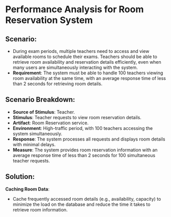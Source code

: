 # Performance Analysis for Room Reservation System

## Scenario:
- During exam periods, multiple teachers need to access and view available rooms to schedule their exams. Teachers should be able to retrieve room availability and reservation details efficiently, even when many users are simultaneously interacting with the system.
- **Requirement**: The system must be able to handle 100 teachers viewing room availability at the same time, with an average response time of less than 2 seconds for retrieving room details.


## Scenario Breakdown:
- **Source of Stimulus**: Teacher.  
- **Stimulus**: Teacher requests to view room reservation details.
- **Artifact**: Room Reservation service.
- **Environment**: High-traffic period, with 100 teachers accessing the system simultaneously.
- **Response**: The system processes all requests and displays room details with minimal delays.
- **Measure**: The system provides room reservation information with an average response time of less than 2 seconds for 100 simultaneous teacher requests.


## Solution:
**Caching Room Data**:
   - Cache frequently accessed room details (e.g., availability, capacity) to minimize the load on the database and reduce the time it takes to retrieve room information.


